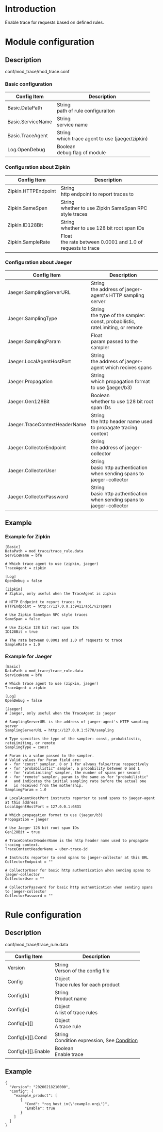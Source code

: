 # Introduction 

Enable trace for requests based on defined rules.

# Module configuration

## Description
 conf/mod_trace/mod_trace.conf
 
### Basic configuration

| Config Item                   | Description                     |
| ------------------------------| --------------------------------|
| Basic.DataPath                | String<br>path of rule configuraiton |
| Basic.ServiceName             | String<br>service name |
| Basic.TraceAgent              | String<br>which trace agent to use (jaeger/zipkin) | 
| Log.OpenDebug                 | Boolean<br>debug flag of module |

### Configuration about Zipkin

| Config Item                   | Description                     |
| ------------------------------| --------------------------------|
| Zipkin.HTTPEndpoint           | String<br>http endpoint to report traces to |
| Zipkin.SameSpan               | String<br>whether to use Zipkin SameSpan RPC style traces |
| Zipkin.ID128Bit               | String<br>whether to use 128 bit root span IDs |
| Zipkin.SampleRate             | Float<br>the rate between 0.0001 and 1.0 of requests to trace |

### Configuration about Jaeger

| Config Item                   | Description                     |
| ------------------------------| --------------------------------|
| Jaeger.SamplingServerURL      | String<br>the address of jaeger-agent's HTTP sampling server |
| Jaeger.SamplingType           | String<br>the type of the sampler: const, probabilistic, rateLimiting, or remote |
| Jaeger.SamplingParam          | Float<br>param passed to the sampler |
| Jaeger.LocalAgentHostPort     | String<br>the address of jaeger-agent which recives spans |
| Jaeger.Propagation            | String<br>which propagation format to use (jaeger/b3) |
| Jaeger.Gen128Bit              | Boolean<br>whether to use 128 bit root span IDs |
| Jaeger.TraceContextHeaderName | String<br>the http header name used to propagate tracing context |
| Jaeger.CollectorEndpoint      | String<br>the address of jaeger-collector |
| Jaeger.CollectorUser          | String<br>basic http authentication when sending spans to jaeger-collector |
| Jaeger.CollectorPassword      | String<br>basic http authentication when sending spans to jaeger-collector |

## Example

### Example for Zipkin
```
[Basic]
DataPath = mod_trace/trace_rule.data
ServiceName = bfe

# Which trace agent to use (zipkin, jaeger)
TraceAgent = zipkin

[Log]
OpenDebug = false

[Zipkin]
# Zipkin, only useful when the TraceAgent is zipkin

# HTTP Endpoint to report traces to
HTTPEndpoint = http://127.0.0.1:9411/api/v2/spans

# Use Zipkin SameSpan RPC style traces
SameSpan = false

# Use Zipkin 128 bit root span IDs
ID128Bit = true

# The rate between 0.0001 and 1.0 of requests to trace
SampleRate = 1.0
```

### Example for Jaeger

```
[Basic]
DataPath = mod_trace/trace_rule.data
ServiceName = bfe

# Which trace agent to use (zipkin, jaeger)
TraceAgent = zipkin

[Log]
OpenDebug = false

[Jaeger]
# Jaeger, only useful when the TraceAgent is jaeger

# SamplingServerURL is the address of jaeger-agent's HTTP sampling server
SamplingServerURL = http://127.0.0.1:5778/sampling

# Type specifies the type of the sampler: const, probabilistic, rateLimiting, or remote
SamplingType = const

# Param is a value passed to the sampler.
# Valid values for Param field are:
# - for "const" sampler, 0 or 1 for always false/true respectively
# - for "probabilistic" sampler, a probability between 0 and 1
# - for "rateLimiting" sampler, the number of spans per second
# - for "remote" sampler, param is the same as for "probabilistic"
#   and indicates the initial sampling rate before the actual one
#   is received from the mothership.
SamplingParam = 1.0

# LocalAgentHostPort instructs reporter to send spans to jaeger-agent at this address
LocalAgentHostPort = 127.0.0.1:6831

# Which propagation format to use (jaeger/b3)
Propagation = jaeger

# Use Jaeger 128 bit root span IDs
Gen128Bit = true

# TraceContextHeaderName is the http header name used to propagate tracing context.
TraceContextHeaderName = uber-trace-id

# Instructs reporter to send spans to jaeger-collector at this URL
CollectorEndpoint = ""

# CollectorUser for basic http authentication when sending spans to jaeger-collector
CollectorUser = ""

# CollectorPassword for basic http authentication when sending spans to jaeger-collector
CollectorPassword = ""
```

# Rule configuration

## Description
conf/mod_trace/trace_rule.data

| Config Item                | Description                                  |
| -------------------------- | -------------------------------------------- |
| Version                    | String<br>Verson of the config file          |
| Config                     | Object<br>Trace rules for each product       |
| Config[k]                  | String<br>Product name                       |
| Config[v]                  | Object<br>A list of trace rules              |
| Config[v][]                | Object<br>A trace rule                       |
| Config[v][].Cond           | String<br>Condition expression, See [Condition](../../condition/condition_grammar.md) |
| Config[v][].Enable         | Boolean<br>Enable trace                       |
  
## Example
```
{
  "Version": "20200218210000",
  "Config": {
    "example_product": [
       {
         "Cond": "req_host_in(\"example.org\")",
         "Enable": true
       }
    ]
  }
}
```
